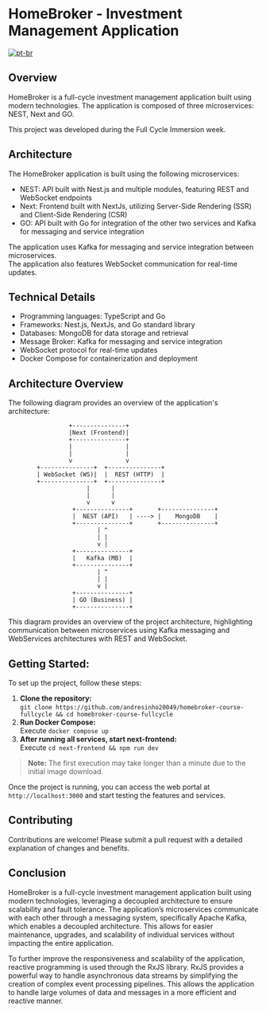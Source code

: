 # HomeBroker - Investment Management Application
[![pt-br](https://img.shields.io/badge/lang-pt--br-green.svg)](https://github.com/andresinho20049/homebroker-course-fullcycle/blob/main/README.pt-br.md)

## Overview

HomeBroker is a full-cycle investment management application built using modern technologies. The application is composed of three microservices: NEST, Next and GO.

This project was developed during the Full Cycle Immersion week.

## Architecture

The HomeBroker application is built using the following microservices:

- NEST: API built with Nest.js and multiple modules, featuring REST and WebSocket endpoints
- Next: Frontend built with NextJs, utilizing Server-Side Rendering (SSR) and Client-Side Rendering (CSR)
- GO: API built with Go for integration of the other two services and Kafka for messaging and service integration

The application uses Kafka for messaging and service integration between microservices. \
The application also features WebSocket communication for real-time updates.

## Technical Details

- Programming languages: TypeScript and Go
- Frameworks: Nest.js, NextJs, and Go standard library
- Databases: MongoDB for data storage and retrieval
- Message Broker: Kafka for messaging and service integration
- WebSocket protocol for real-time updates
- Docker Compose for containerization and deployment

## Architecture Overview

The following diagram provides an overview of the application's architecture:

```
                 +---------------+
                 |Next (Frontend)|
                 +---------------+
                 |               |
                 |               |
                 v               v
        +---------------+  +---------------+
        | WebSocket (WS)|  |  REST (HTTP)  |
        +---------------+  +---------------+
                      |      |
                      |      |
                      v      v
                  +---------------+       +---------------+
                  |  NEST (API)   | ----> |    MongoDB    |
                  +---------------+       +---------------+
                         | ^
                         | |
                         v |
                  +---------------+
                  |   Kafka (MB)  |
                  +---------------+
                         | ^
                         | |
                         v |
                  +---------------+
                  | GO (Business) |
                  +---------------+
```

This diagram provides an overview of the project architecture, highlighting communication between microservices using Kafka messaging and WebServices architectures with REST and WebSocket.

## Getting Started:

To set up the project, follow these steps:

1. **Clone the repository:** \
`git clone https://github.com/andresinho20049/homebroker-course-fullcycle && cd homebroker-course-fullcycle`
2. **Run Docker Compose:** \
Execute `docker compose up`
3. **After running all services, start next-frontend:** \
Execute `cd next-frontend && npm run dev`

> **Note:** The first execution may take longer than a minute due to the initial image download.

Once the project is running, you can access the web portal at `http://localhost:3000` and start testing the features and services.

## Contributing

Contributions are welcome! Please submit a pull request with a detailed explanation of changes and benefits.

## Conclusion

HomeBroker is a full-cycle investment management application built using modern technologies, leveraging a decoupled architecture to ensure scalability and fault tolerance. The application’s microservices communicate with each other through a messaging system, specifically Apache Kafka, which enables a decoupled architecture. This allows for easier maintenance, upgrades, and scalability of individual services without impacting the entire application.

To further improve the responsiveness and scalability of the application, reactive programming is used through the RxJS library. RxJS provides a powerful way to handle asynchronous data streams by simplifying the creation of complex event processing pipelines. This allows the application to handle large volumes of data and messages in a more efficient and reactive manner.

